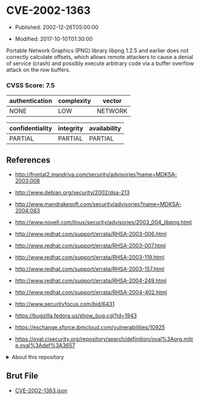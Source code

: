 # CVE-2002-1363

- Published: 2002-12-26T05:00:00

- Modified: 2017-10-10T01:30:00

Portable Network Graphics (PNG) library libpng 1.2.5 and earlier does not correctly calculate offsets, which allows remote attackers to cause a denial of service (crash) and possibly execute arbitrary code via a buffer overflow attack on the row buffers.

### CVSS Score: **7.5**

| authentication | complexity | vector |
| --- | --- | --- |
| NONE | LOW | NETWORK |

| confidentiality | integrity | availability |
| --- | --- | --- |
| PARTIAL | PARTIAL | PARTIAL |

## References

* http://frontal2.mandriva.com/security/advisories?name=MDKSA-2003:008

* http://www.debian.org/security/2002/dsa-213

* http://www.mandrakesoft.com/security/advisories?name=MDKSA-2004:063

* http://www.novell.com/linux/security/advisories/2003_004_libpng.html

* http://www.redhat.com/support/errata/RHSA-2003-006.html

* http://www.redhat.com/support/errata/RHSA-2003-007.html

* http://www.redhat.com/support/errata/RHSA-2003-119.html

* http://www.redhat.com/support/errata/RHSA-2003-157.html

* http://www.redhat.com/support/errata/RHSA-2004-249.html

* http://www.redhat.com/support/errata/RHSA-2004-402.html

* http://www.securityfocus.com/bid/6431

* https://bugzilla.fedora.us/show_bug.cgi?id=1943

* https://exchange.xforce.ibmcloud.com/vulnerabilities/10925

* https://oval.cisecurity.org/repository/search/definition/oval%3Aorg.mitre.oval%3Adef%3A3657

<details>
<summary>About this repository</summary> 

  This repository is part of the project [Live Hack CVE](https://github.com/Live-Hack-CVE). Main website can be found [www.live-hack.org](https://www.live-hack.org) 
  
  Made by [Sn0wAlice](https://github.com/Sn0wAlice) for the people that care about security and need to have a feed of the latest CVEs. Hope you enjoy it, don't forget to star the repo and follow me on [Twitter](https://twitter.com/Sn0wAlice) and [Github](https://github.com/Sn0wAlice). And that is my [personnal website](https://www.alice-snow.me/)

  - [Home Page](https://github.com/Live-Hack-CVE)
  - [Framework](https://github.com/Live-Hack-CVE/cve-framework)
  - [CVE database](https://github.com/Live-Hack-CVE/full_database)
  - [Changelog](https://github.com/Live-Hack-CVE/Changelog)
</details>

## Brut File

* [CVE-2002-1363.json](https://raw.githubusercontent.com/Live-Hack-CVE/full_database/main/cves/2002/CVE-2002-1363.json)

